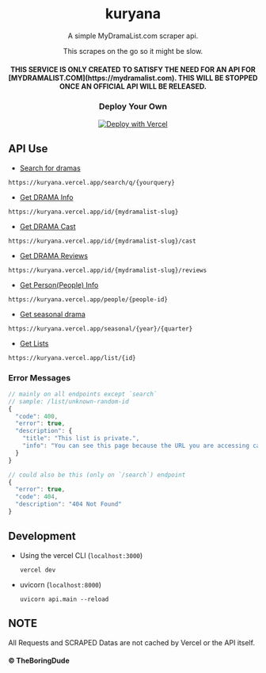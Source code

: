 <div align="center">
  <h1>kuryana</h1>

  <p>A simple MyDramaList.com scraper api.</p>
  <p>This scrapes on the go so it might be slow.</p>

  <h4>THIS SERVICE IS ONLY CREATED TO SATISFY THE NEED FOR AN API FOR [MYDRAMALIST.COM](https://mydramalist.com). THIS WILL BE STOPPED ONCE AN OFFICIAL API WILL BE RELEASED.</h4>

### Deploy Your Own

[![Deploy with Vercel](https://vercel.com/button)](https://vercel.com/new/git/external?repository-url=https%3A%2F%2Fgithub.com%2FTheBoringDude%2Fkuryana)

</div>

## API Use

- [Search for dramas](https://kuryana.vercel.app/search/q/)

```
https://kuryana.vercel.app/search/q/{yourquery}
```

- [Get DRAMA Info](https://kuryana.vercel.app/id/)

```
https://kuryana.vercel.app/id/{mydramalist-slug}
```

- [Get DRAMA Cast](https://kuryana.vercel.app/id/{id}/cast)

```
https://kuryana.vercel.app/id/{mydramalist-slug}/cast
```

- [Get DRAMA Reviews](https://kuryana.vercel.app/id/{id}/reviews)

```
https://kuryana.vercel.app/id/{mydramalist-slug}/reviews
```

- [Get Person(People) Info](https://kuryana.vercel.app/people/)

```
https://kuryana.vercel.app/people/{people-id}
```

- [Get seasonal drama](https://kuryana.vercel.app/seasonal/)

```
https://kuryana.vercel.app/seasonal/{year}/{quarter}
```

- [Get Lists](https://kuryana.vercel.app/list/)

```
https://kuryana.vercel.app/list/{id}
```

### Error Messages

```js
// mainly on all endpoints except `search`
// sample: /list/unknown-random-id
{
  "code": 400,
  "error": true,
  "description": {
    "title": "This list is private.",
    "info": "You can see this page because the URL you are accessing cannot be found."
  }
}
```

```js
// could also be this (only on `/search`) endpoint
{
  "error": true,
  "code": 404,
  "description": "404 Not Found"
}
```

## Development

- Using the vercel CLI (`localhost:3000`)

  ```
  vercel dev
  ```

- uvicorn (`localhost:8000`)

  ```
  uvicorn api.main --reload
  ```

## NOTE

All Requests and SCRAPED Datas are not cached by Vercel or the API itself.

#### &copy; TheBoringDude
